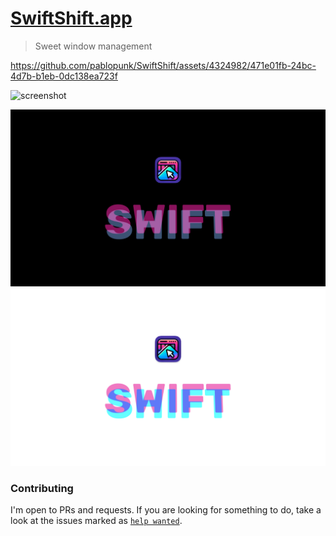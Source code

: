 # [SwiftShift.app](https://swiftshift.app)

> Sweet window management

https://github.com/pablopunk/SwiftShift/assets/4324982/471e01fb-24bc-4d7b-b1eb-0dc138ea723f

<img width="397" alt="screenshot" src="https://github.com/pablopunk/SwiftShift/assets/4324982/b793652c-b5ff-48e0-9eff-17db48f1637b">

![header](https://github.com/pablopunk/swiftshift.app/blob/main/public/header-dark.png?raw=true#gh-dark-mode-only)
![header](https://github.com/pablopunk/swiftshift.app/blob/main/public/header-light.png?raw=true#gh-light-mode-only)

### Contributing

I'm open to PRs and requests. If you are looking for something to do, take a look at the issues marked as [`help wanted`](https://github.com/pablopunk/SwiftShift/issues?q=is:issue+is:open+label:%22help+wanted%22).
